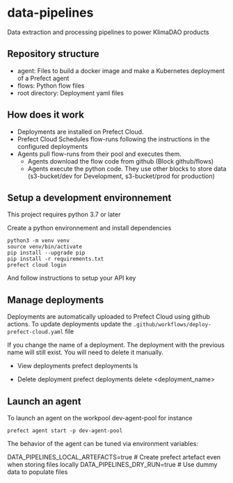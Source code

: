 # data-pipelines

Data extraction and processing pipelines to power KlimaDAO products

## Repository structure

- agent: Files to build a docker image and make a Kubernetes deployment of a Prefect agent
- flows: Python flow files
- root directory: Deployment yaml files

## How does it work

- Deployments are installed on Prefect Cloud.
- Prefect Cloud Schedules flow-runs following the instructions in the configured deployments
- Agents pull flow-runs from their pool and executes them.
  - Agents download the flow code from github (Block github/flows)
  - Agents execute the python code. They use other blocks to store data (s3-bucket/dev for Development, s3-bucket/prod for production)

## Setup a development environnement

This project requires python 3.7 or later

Create a python environnement and install dependencies

```
python3 -m venv venv
source venv/bin/activate
pip install --upgrade pip
pip install -r requirements.txt
prefect cloud login
```

And follow instructions to setup your API key

## Manage deployments

Deployments are automatically uploaded to Prefect Cloud using github actions. To update deployments update the `.github/workflows/deploy-prefect-cloud.yaml` file

If you change the name of a deployment. The deployment with the previous name will still exist. You will need to delete it manually.

- View deployments
  prefect deployments ls

- Delete deployment
  prefect deployments delete <deployment_name>

## Launch an agent

To launch an agent on the workpool dev-agent-pool for instance

`prefect agent start -p dev-agent-pool`

The behavior of the agent can be tuned via environment variables:

DATA_PIPELINES_LOCAL_ARTEFACTS=true # Create prefect artefact even when storing files locally
DATA_PIPELINES_DRY_RUN=true         # Use dummy data to populate files